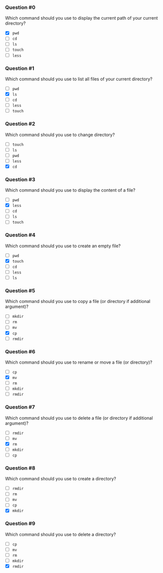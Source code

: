 ### Question #0
Which command should you use to display the current path of your current directory?
- [x] `pwd`
- [ ] `cd` 
- [ ] `ls`
- [ ] `touch`
- [ ] `less`

### Question #1
Which command should you use to list all files of your current directory?
- [ ] `pwd`
- [x] `ls`
- [ ] `cd`
- [ ] `less`
- [ ] `touch`

### Question #2
Which command should you use to change directory?
- [ ] `touch`
- [ ] `ls`
- [ ] `pwd`
- [ ] `less`
- [x] `cd`

### Question #3
Which command should you use to display the content of a file?
- [ ] `pwd`
- [x] `less`
- [ ] `cd`
- [ ] `ls`
- [ ] `touch`

### Question #4
Which command should you use to create an empty file?
- [ ] `pwd`
- [x] `touch`
- [ ] `cd`
- [ ] `less`
- [ ] `ls`

### Question #5
Which command should you use to copy a file (or directory if additional argument)?
- [ ] `mkdir`
- [ ] `rm`
- [ ] `mv`
- [x] `cp`
- [ ] `rmdir`

### Question #6
Which command should you use to rename or move a file (or directory)?
- [ ] `cp`
- [x] `mv`
- [ ] `rm`
- [ ] `mkdir`
- [ ] `rmdir`

### Question #7
Which command should you use to delete a file (or directory if additional argument)?
- [ ] `rmdir`
- [ ] `mv`
- [x] `rm`
- [ ] `mkdir`
- [ ] `cp`

### Question #8
Which command should you use to create a directory?
- [ ] `rmdir`
- [ ] `rm`
- [ ] `mv`
- [ ] `cp`
- [x] `mkdir`

### Question #9
Which command should you use to delete a directory?
- [ ] `cp`
- [ ] `mv`
- [ ] `rm`
- [ ] `mkdir`
- [x] `rmdir`
